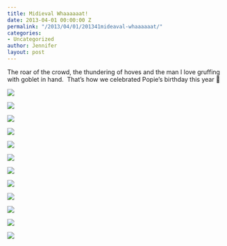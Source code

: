 ```yaml
---
title: Midieval Whaaaaaat!
date: 2013-04-01 00:00:00 Z
permalink: "/2013/04/01/201341mideaval-whaaaaaat/"
categories:
- Uncategorized
author: Jennifer
layout: post
---
```


The roar of the crowd, the&nbsp;thundering&nbsp;of hoves and the&nbsp;man I love gruffing with goblet in hand. &nbsp;That&#8217;s how we celebrated Popie&#8217;s birthday this year 🙂</p>

<div class="image-gallery-wrapper">
  <p>
    <img src="/teamelam/assets/images/Midieval-Whaaaaaat/2013-03-30+17.14.53.jpg" />
  </p>

  <p>
    <img src="/teamelam/assets/images/Midieval-Whaaaaaat/2013-03-30+16.35.02.jpg" />
  </p>

  <p>
    <img src="/teamelam/assets/images/Midieval-Whaaaaaat/2013-03-30+16.35.07.jpg" />
  </p>

  <p>
    <img src="/teamelam/assets/images/Midieval-Whaaaaaat/2013-03-30+16.37.36.jpg" />
  </p>

  <p>
    <img src="/teamelam/assets/images/Midieval-Whaaaaaat/2013-03-30+17.14.40.jpg" />
  </p>

  <p>
    <img src="/teamelam/assets/images/Midieval-Whaaaaaat/2013-03-30+17.17.27.jpg" />
  </p>

  <p>
    <img src="/teamelam/assets/images/Midieval-Whaaaaaat/2013-03-30+17.17.57.jpg" />
  </p>

  <p>
    <img src="/teamelam/assets/images/Midieval-Whaaaaaat/2013-03-30+17.18.39.jpg" />
  </p>

  <p>
    <img src="/teamelam/assets/images/Midieval-Whaaaaaat/2013-03-30+17.18.39.jpg" />
  </p>

  <p>
    <img src="/teamelam/assets/images/Midieval-Whaaaaaat/2013-03-30+17.20.16.jpg" />
  </p>

  <p>
    <img src="/teamelam/assets/images/Midieval-Whaaaaaat/2013-03-30+17.18.52.jpg" />
  </p>

  <p>
    <img src="http://static1.squarespace.com/static/50db6bb3e4b015296cd43789/50dfa5b1e4b0dc6320e0b5ea/51b52a3fe4b047630359e392/1370827330461/P3300147.JPG" />
  </p>
</div>
